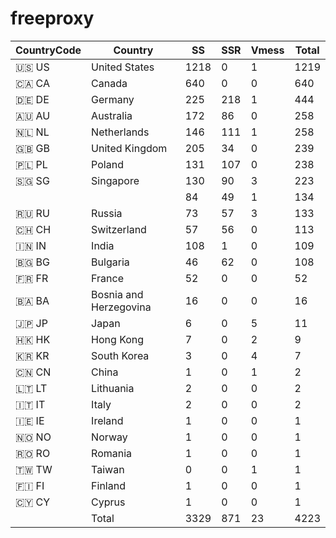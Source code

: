# freeproxy

|CountryCode|Country|SS|SSR|Vmess|Total|
|  ----  | ----  |  ----  | ----  |  ----  | ----  |
|🇺🇸 US|United States|1218|0|1|1219|
|🇨🇦 CA|Canada|640|0|0|640|
|🇩🇪 DE|Germany|225|218|1|444|
|🇦🇺 AU|Australia|172|86|0|258|
|🇳🇱 NL|Netherlands|146|111|1|258|
|🇬🇧 GB|United Kingdom|205|34|0|239|
|🇵🇱 PL|Poland|131|107|0|238|
|🇸🇬 SG|Singapore|130|90|3|223|
| ||84|49|1|134|
|🇷🇺 RU|Russia|73|57|3|133|
|🇨🇭 CH|Switzerland|57|56|0|113|
|🇮🇳 IN|India|108|1|0|109|
|🇧🇬 BG|Bulgaria|46|62|0|108|
|🇫🇷 FR|France|52|0|0|52|
|🇧🇦 BA|Bosnia and Herzegovina|16|0|0|16|
|🇯🇵 JP|Japan|6|0|5|11|
|🇭🇰 HK|Hong Kong|7|0|2|9|
|🇰🇷 KR|South Korea|3|0|4|7|
|🇨🇳 CN|China|1|0|1|2|
|🇱🇹 LT|Lithuania|2|0|0|2|
|🇮🇹 IT|Italy|2|0|0|2|
|🇮🇪 IE|Ireland|1|0|0|1|
|🇳🇴 NO|Norway|1|0|0|1|
|🇷🇴 RO|Romania|1|0|0|1|
|🇹🇼 TW|Taiwan|0|0|1|1|
|🇫🇮 FI|Finland|1|0|0|1|
|🇨🇾 CY|Cyprus|1|0|0|1|
||Total|3329|871|23|4223|
